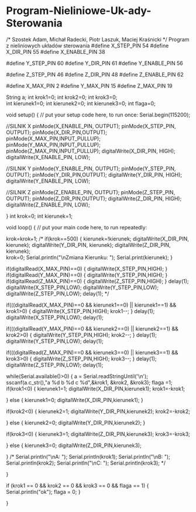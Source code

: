 # Program-Nieliniowe-Uk-ady-Sterowania
/* Szostek Adam, Michał Radecki, Piotr Laszuk, Maciej Kraśnicki */
Program z nieliniowych układów sterowania
#define X_STEP_PIN         54
#define X_DIR_PIN          55
#define X_ENABLE_PIN       38

#define Y_STEP_PIN         60
#define Y_DIR_PIN          61
#define Y_ENABLE_PIN       56

#define Z_STEP_PIN         46
#define Z_DIR_PIN          48
#define Z_ENABLE_PIN       62

#define X_MAX_PIN          2
#define Y_MAX_PIN          15
#define Z_MAX_PIN          19

String a;
int krok1=0;
int krok2=0;
int krok3=0;          
int kierunek1=0;
int kierunek2=0;
int kierunek3=0;
int flaga=0;


void setup() {
  // put your setup code here, to run once:
Serial.begin(115200);

 //SILNIK X
pinMode(X_ENABLE_PIN, OUTPUT);
pinMode(X_STEP_PIN, OUTPUT);
pinMode(X_DIR_PIN,OUTPUT);
pinMode(X_MAX_PIN,INPUT_PULLUP);
pinMode(Y_MAX_PIN,INPUT_PULLUP);
pinMode(Z_MAX_PIN,INPUT_PULLUP);
digitalWrite(X_DIR_PIN, HIGH);
digitalWrite(X_ENABLE_PIN, LOW);

//SILNIK Y
pinMode(Y_ENABLE_PIN, OUTPUT);
pinMode(Y_STEP_PIN, OUTPUT);
pinMode(Y_DIR_PIN,OUTPUT);
digitalWrite(Y_DIR_PIN, HIGH);
digitalWrite(Y_ENABLE_PIN, LOW);

//SILNIK Z
pinMode(Z_ENABLE_PIN, OUTPUT);
pinMode(Z_STEP_PIN, OUTPUT);
pinMode(Z_DIR_PIN,OUTPUT);
digitalWrite(Z_DIR_PIN, HIGH);
digitalWrite(Z_ENABLE_PIN, LOW);

}
int krok=0;
int kierunek=1;


void loop() {
  // put your main code here, to run repeatedly:

krok=krok+1;
/*
if(krok==500)
{
kierunek=!kierunek; 
digitalWrite(X_DIR_PIN, kierunek);
digitalWrite(Y_DIR_PIN, kierunek);
digitalWrite(Z_DIR_PIN, kierunek);  
krok=0;
Serial.println("\nZmiana Kierunku: ");
Serial.print(kierunek);
}


if(digitalRead(X_MAX_PIN)==0)
{
  digitalWrite(X_STEP_PIN,HIGH);
}
if(digitalRead(Y_MAX_PIN)==0)
{
  digitalWrite(Y_STEP_PIN,HIGH);
}
if(digitalRead(Z_MAX_PIN)==0)
{
  digitalWrite(Z_STEP_PIN,HIGH);
}
delay(1);
digitalWrite(X_STEP_PIN,LOW);
digitalWrite(Y_STEP_PIN,LOW);
digitalWrite(Z_STEP_PIN,LOW);
delay(1);
*/


if(((digitalRead(X_MAX_PIN)==0 && kierunek1==0) || kierunek1==1)                 && krok1>0)
{
  digitalWrite(X_STEP_PIN,HIGH);
  krok1--;
}
delay(1);
digitalWrite(X_STEP_PIN,LOW);
delay(1);

if(((digitalRead(Y_MAX_PIN)==0 && kierunek2==0) || kierunek2==1) && krok2>0)
{
  digitalWrite(Y_STEP_PIN,HIGH);
  krok2--;
}
delay(1);
digitalWrite(Y_STEP_PIN,LOW);
delay(1);

if(((digitalRead(Z_MAX_PIN)==0 && kierunek3==0) || kierunek3==1) && krok3>0)
{
  digitalWrite(Z_STEP_PIN,HIGH);
  krok3--;
}
delay(1);
digitalWrite(Z_STEP_PIN,LOW);
delay(1);

while(Serial.available()>0)
{
 a = Serial.readStringUntil('\n');
 sscanf(a.c_str(),"a %d b %d c %d",&krok1, &krok2, &krok3);
 flaga =1;
if(krok1<0)
{
 kierunek1=1;
 digitalWrite(X_DIR_PIN,kierunek1);
  krok1=-krok1;

}
else
{
 kierunek1=0;
 digitalWrite(X_DIR_PIN,kierunek1);
}

if(krok2<0)
{
 kierunek2=1;
 digitalWrite(Y_DIR_PIN,kierunek2);
  krok2=-krok2;

}
else
{
 kierunek2=0;
 digitalWrite(Y_DIR_PIN,kierunek2);
}

if(krok3<0)
{
 kierunek3=1;
 digitalWrite(Z_DIR_PIN,kierunek3);
  krok3=-krok3;

}
else
{
 kierunek3=0;
 digitalWrite(Z_DIR_PIN,kierunek3);


}
/*
 Serial.println("\nA: ");
 Serial.println(krok1);
  Serial.println("\nB: ");
 Serial.println(krok2);
  Serial.println("\nC: ");
 Serial.println(krok3);
 */
 
}

if (krok1 == 0 && krok2 == 0 && krok3 == 0 && flaga == 1)
{
  Serial.println("ok");
  flaga = 0;
}

}
